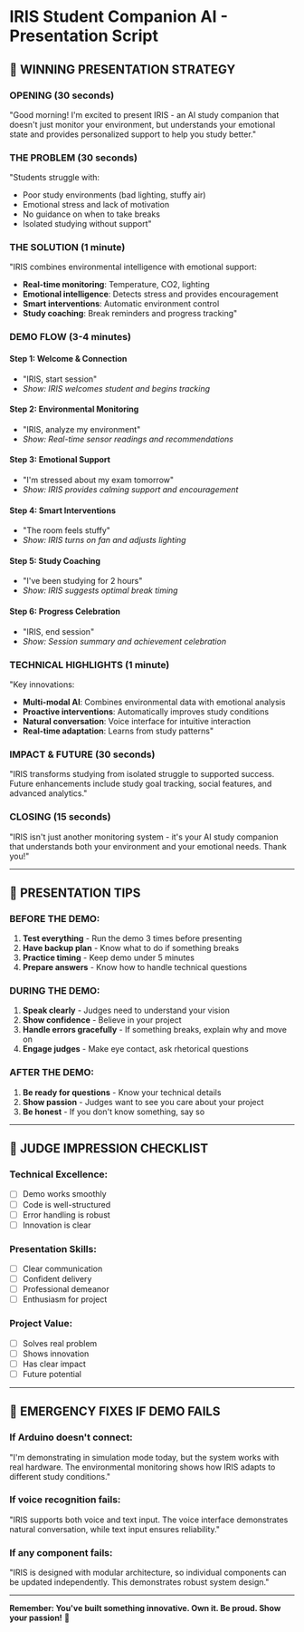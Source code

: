 # IRIS Student Companion AI - Presentation Script
## 🎯 WINNING PRESENTATION STRATEGY

### **OPENING (30 seconds)**
"Good morning! I'm excited to present IRIS - an AI study companion that doesn't just monitor your environment, but understands your emotional state and provides personalized support to help you study better."

### **THE PROBLEM (30 seconds)**
"Students struggle with:
- Poor study environments (bad lighting, stuffy air)
- Emotional stress and lack of motivation
- No guidance on when to take breaks
- Isolated studying without support"

### **THE SOLUTION (1 minute)**
"IRIS combines environmental intelligence with emotional support:
- **Real-time monitoring**: Temperature, CO2, lighting
- **Emotional intelligence**: Detects stress and provides encouragement
- **Smart interventions**: Automatic environment control
- **Study coaching**: Break reminders and progress tracking"

### **DEMO FLOW (3-4 minutes)**

#### **Step 1: Welcome & Connection**
- "IRIS, start session"
- *Show: IRIS welcomes student and begins tracking*

#### **Step 2: Environmental Monitoring**
- "IRIS, analyze my environment"
- *Show: Real-time sensor readings and recommendations*

#### **Step 3: Emotional Support**
- "I'm stressed about my exam tomorrow"
- *Show: IRIS provides calming support and encouragement*

#### **Step 4: Smart Interventions**
- "The room feels stuffy"
- *Show: IRIS turns on fan and adjusts lighting*

#### **Step 5: Study Coaching**
- "I've been studying for 2 hours"
- *Show: IRIS suggests optimal break timing*

#### **Step 6: Progress Celebration**
- "IRIS, end session"
- *Show: Session summary and achievement celebration*

### **TECHNICAL HIGHLIGHTS (1 minute)**
"Key innovations:
- **Multi-modal AI**: Combines environmental data with emotional analysis
- **Proactive interventions**: Automatically improves study conditions
- **Natural conversation**: Voice interface for intuitive interaction
- **Real-time adaptation**: Learns from study patterns"

### **IMPACT & FUTURE (30 seconds)**
"IRIS transforms studying from isolated struggle to supported success. Future enhancements include study goal tracking, social features, and advanced analytics."

### **CLOSING (15 seconds)**
"IRIS isn't just another monitoring system - it's your AI study companion that understands both your environment and your emotional needs. Thank you!"

---

## 🚨 PRESENTATION TIPS

### **BEFORE THE DEMO:**
1. **Test everything** - Run the demo 3 times before presenting
2. **Have backup plan** - Know what to do if something breaks
3. **Practice timing** - Keep demo under 5 minutes
4. **Prepare answers** - Know how to handle technical questions

### **DURING THE DEMO:**
1. **Speak clearly** - Judges need to understand your vision
2. **Show confidence** - Believe in your project
3. **Handle errors gracefully** - If something breaks, explain why and move on
4. **Engage judges** - Make eye contact, ask rhetorical questions

### **AFTER THE DEMO:**
1. **Be ready for questions** - Know your technical details
2. **Show passion** - Judges want to see you care about your project
3. **Be honest** - If you don't know something, say so

---

## 🎯 JUDGE IMPRESSION CHECKLIST

### **Technical Excellence:**
- [ ] Demo works smoothly
- [ ] Code is well-structured
- [ ] Error handling is robust
- [ ] Innovation is clear

### **Presentation Skills:**
- [ ] Clear communication
- [ ] Confident delivery
- [ ] Professional demeanor
- [ ] Enthusiasm for project

### **Project Value:**
- [ ] Solves real problem
- [ ] Shows innovation
- [ ] Has clear impact
- [ ] Future potential

---

## 🚀 EMERGENCY FIXES IF DEMO FAILS

### **If Arduino doesn't connect:**
"I'm demonstrating in simulation mode today, but the system works with real hardware. The environmental monitoring shows how IRIS adapts to different study conditions."

### **If voice recognition fails:**
"IRIS supports both voice and text input. The voice interface demonstrates natural conversation, while text input ensures reliability."

### **If any component fails:**
"IRIS is designed with modular architecture, so individual components can be updated independently. This demonstrates robust system design."

---

**Remember: You've built something innovative. Own it. Be proud. Show your passion!** 🚀 